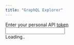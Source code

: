 ```yaml
---
title: "GraphQL Explorer"
---
```

  <div class="c-form">
    <label for="token" class="c-form__label">Enter your personal API <a href="https://appsignal.com/users/edit" target="_blank">token</a> </label><br>
    <input type="text" id="token" name="token" class="c-form__input">
  </div>
  <div id="graphiql" style="height: 100vh;">Loading..</div>


<script crossorigin src="https://unpkg.com/react/umd/react.production.min.js"></script>
<script crossorigin src="https://unpkg.com/react-dom/umd/react-dom.production.min.js"></script>
<script crossorigin src="https://unpkg.com/graphiql/graphiql.min.js"></script>
<link href="https://unpkg.com/graphiql/graphiql.min.css" rel="stylesheet" />


<script>
  function graphQLFetcher(graphQLParams) {
    let token = document.querySelector('#token').value;
    return fetch(
      `https://appsignal.com/graphql?token=${token}`,
      {
        method: 'post',
        headers: {
          Accept: 'application/json',
          'Content-Type': 'application/json',
        },
        body: JSON.stringify(graphQLParams),
        credentials: 'omit',
      },
    ).then(function (response) {
      return response.json().catch(function () {
        return response.text();
      });
    });
  }

  ReactDOM.render(
    React.createElement(GraphiQL, {
      fetcher: graphQLFetcher,
      defaultVariableEditorOpen: false,
    }),
    document.getElementById('graphiql'),
  );
</script>

